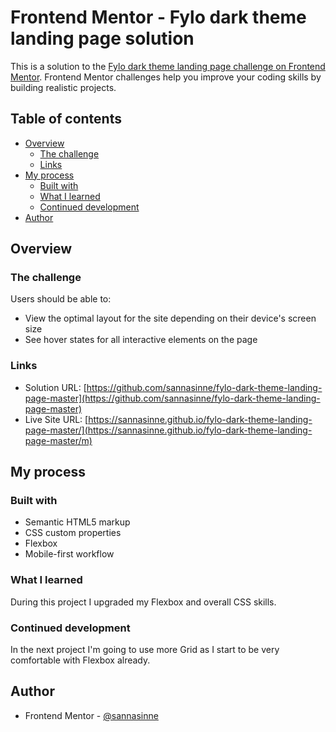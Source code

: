 # Frontend Mentor - Fylo dark theme landing page solution

This is a solution to the [Fylo dark theme landing page challenge on Frontend Mentor](https://www.frontendmentor.io/challenges/fylo-dark-theme-landing-page-5ca5f2d21e82137ec91a50fd). Frontend Mentor challenges help you improve your coding skills by building realistic projects. 

## Table of contents

- [Overview](#overview)
  - [The challenge](#the-challenge)
  - [Links](#links)
- [My process](#my-process)
  - [Built with](#built-with)
  - [What I learned](#what-i-learned)
  - [Continued development](#continued-development)
- [Author](#author)

## Overview

### The challenge

Users should be able to:

- View the optimal layout for the site depending on their device's screen size
- See hover states for all interactive elements on the page

### Links

- Solution URL: [https://github.com/sannasinne/fylo-dark-theme-landing-page-master](https://github.com/sannasinne/fylo-dark-theme-landing-page-master)
- Live Site URL: [https://sannasinne.github.io/fylo-dark-theme-landing-page-master/](https://sannasinne.github.io/fylo-dark-theme-landing-page-master/m)

## My process

### Built with

- Semantic HTML5 markup
- CSS custom properties
- Flexbox
- Mobile-first workflow

### What I learned

During this project I upgraded my Flexbox and overall CSS skills.

### Continued development

In the next project I'm going to use more Grid as I start to be very comfortable with Flexbox already.

## Author

- Frontend Mentor - [@sannasinne](https://www.frontendmentor.io/profile/sannasinne)
